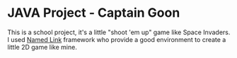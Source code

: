 # JAVA Project - Captain Goon

This is a school project, it's a little "shoot 'em up" game like Space Invaders.
I used [Named Link](https://libgdx.com/ "libGDX") framework who provide a good environment to create a little 2D game like mine.

